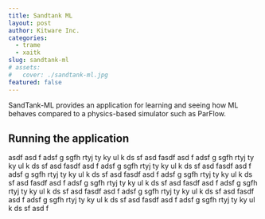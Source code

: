 ```yaml
---
title: Sandtank ML
layout: post
author: Kitware Inc.
categories:
  - trame
  - xaitk
slug: sandtank-ml
# assets:
#   cover: ./sandtank-ml.jpg
featured: false
---
```


SandTank-ML provides an application for learning and seeing how ML behaves compared to a physics-based simulator such as ParFlow.

## Running the application

asdf asd f adsf g sgfh rtyj ty ky ul k ds sf asd fasdf asd f adsf g sgfh rtyj ty ky ul k ds sf asd fasdf asd f adsf g sgfh rtyj ty ky ul k ds sf asd fasdf asd f adsf g sgfh rtyj ty ky ul k ds sf asd fasdf asd f adsf g sgfh rtyj ty ky ul k ds sf asd fasdf asd f adsf g sgfh rtyj ty ky ul k ds sf asd fasdf asd f adsf g sgfh rtyj ty ky ul k ds sf asd fasdf asd f adsf g sgfh rtyj ty ky ul k ds sf asd fasdf asd f adsf g sgfh rtyj ty ky ul k ds sf asd fasdf asd f adsf g sgfh rtyj ty ky ul k ds sf asd f